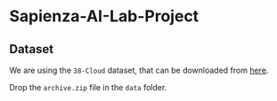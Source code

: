 # Sapienza-AI-Lab-Project

## Dataset
We are using the `38-Cloud` dataset, that can be downloaded from [here](https://www.kaggle.com/datasets/sorour/38cloud-cloud-segmentation-in-satellite-images).

Drop the `archive.zip` file in the `data` folder.

